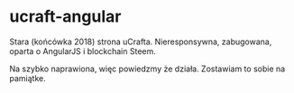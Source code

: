 # ucraft-angular

Stara (końcówka 2018) strona uCrafta.
Nieresponsywna, zabugowana, oparta o AngularJS i blockchain Steem.

Na szybko naprawiona, więc powiedzmy że działa. Zostawiam to sobie na pamiątke.